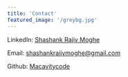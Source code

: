 ```yaml
---
title: 'Contact'
featured_image: '/greybg.jpg'
---
```


LinkedIn: [Shashank Rajiv Moghe](https://in.linkedin.com/in/shashank-rajiv-moghe)


Email: shashankrajivmoghe@gmail.com

Github: [Macavitycode](https://github.com/macavitycode)

